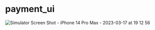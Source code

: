 # payment_ui

![Simulator Screen Shot - iPhone 14 Pro Max - 2023-03-17 at 19 12 56](https://user-images.githubusercontent.com/82909291/225923108-defe4432-4e1e-4e0e-ba46-6883377380ff.png)
